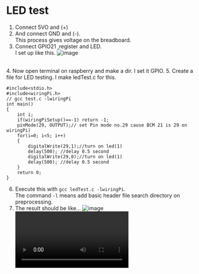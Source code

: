 # LED test

1. Connect 5VO and (+)
2. And connect GND and (-).<br>This process gives voltage on the breadboard.
3. Connect GPIO21 ,register and LED.<br>I set up like this.
![image](/uploads/2b8bbef7ff5088d916089b6eb825dced/image.png)
<br>
4. Now open terminal on raspberry and make a dir. I set it GPIO.
5. Create a file for LED testing. I make ledTest.c for this.

```
#include<stdio.h>
#include<wiringPi.h>
// gcc test.c -lwiringPi
int main()
{
	int i;
	if(wiringPiSetup()==-1) return -1;
	pinMode(29, OUTPUT);// set Pin mode no.29 cause BCM 21 is 29 on wiringPi)
	for(i=0; i<5; i++)
	{
		digitalWrite(29,1);//turn on led(1)
		delay(500); //delay 0.5 second
		digitalWrite(29,0);//turn on led(1)
		delay(500); //delay 0.5 second
	}
	return 0;
}
```
6. Execute this with `gcc ledTest.c -lwiringPi`.<br>The command `-l` means add basic header file search directory on preprocessing.
7. The result should be like...
![image](/uploads/4e3f52e0009c3cf537c0a10c6a427c68/image.png)
![KakaoTalk_20200811_010052414](/uploads/68c4b55fb70e952624c3d35c8f72720a/KakaoTalk_20200811_010052414.mp4)





